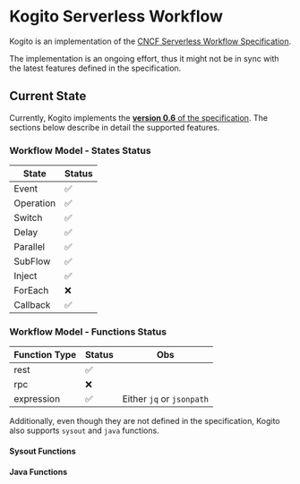 # Kogito Serverless Workflow

Kogito is an implementation of the [CNCF Serverless Workflow Specification](https://serverlessworkflow.io/).

The implementation is an ongoing effort, thus it might not be in sync with the latest features
defined in the specification.

## Current State

Currently, Kogito implements the [**version 0.6** of the specification](https://github.com/serverlessworkflow/specification/blob/0.6.x/specification.md).
The sections below describe in detail the supported features. 

### Workflow Model - States Status

| State         | Status             |
| ------------- | ------------------ |
| Event         | :white_check_mark: |
| Operation	    | :white_check_mark: |
| Switch        | :white_check_mark: |
| Delay	        | :white_check_mark: |
| Parallel      | :white_check_mark: |
| SubFlow       | :white_check_mark: |
| Inject        | :white_check_mark: |
| ForEach       | :x:                |
| Callback      | :white_check_mark: |

### Workflow Model - Functions Status

| Function Type | Status             | Obs |
| ------------- | ------------------ | --- |
| rest          | :white_check_mark: | |
| rpc           | :x:                | |
| expression    | :white_check_mark: | Either `jq` or `jsonpath` |

Additionally, even though they are not defined in the specification, Kogito also supports `sysout` and `java` functions.

#### Sysout Functions

#### Java Functions